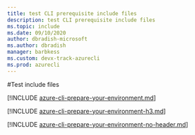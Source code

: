 ```yaml
---
title: test CLI prerequisite include files
description: test CLI prerequisite include files
ms.topic: include
ms.date: 09/10/2020
author: dbradish-microsoft
ms.author: dbradish
manager: barbkess
ms.custom: devx-track-azurecli
ms.prod: azurecli
---
```


#Test include files

[!INCLUDE [azure-cli-prepare-your-environment.md](includes/azure-cli-prepare-your-environment-no-header.md)]

[!INCLUDE [azure-cli-prepare-your-environment-h3.md](includes/azure-cli-prepare-your-environment-h3.md)]

[!INCLUDE [azure-cli-prepare-your-environment-no-header.md](includes/azure-cli-prepare-your-environment.md)]
